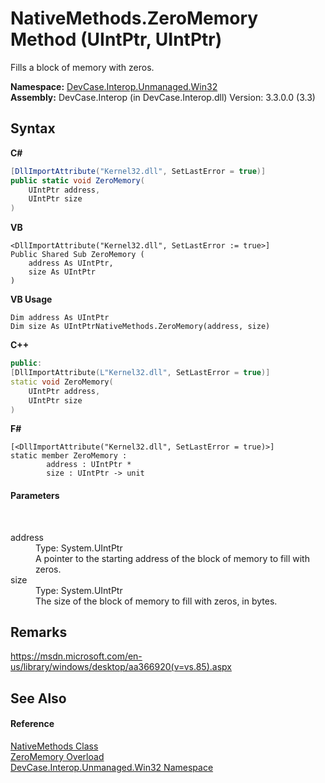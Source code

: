 # NativeMethods.ZeroMemory Method (UIntPtr, UIntPtr)
 

Fills a block of memory with zeros.

**Namespace:**&nbsp;<a href="N_DevCase_Interop_Unmanaged_Win32">DevCase.Interop.Unmanaged.Win32</a><br />**Assembly:**&nbsp;DevCase.Interop (in DevCase.Interop.dll) Version: 3.3.0.0 (3.3)

## Syntax

**C#**<br />
``` C#
[DllImportAttribute("Kernel32.dll", SetLastError = true)]
public static void ZeroMemory(
	UIntPtr address,
	UIntPtr size
)
```

**VB**<br />
``` VB
<DllImportAttribute("Kernel32.dll", SetLastError := true>]
Public Shared Sub ZeroMemory ( 
	address As UIntPtr,
	size As UIntPtr
)
```

**VB Usage**<br />
``` VB Usage
Dim address As UIntPtr
Dim size As UIntPtrNativeMethods.ZeroMemory(address, size)
```

**C++**<br />
``` C++
public:
[DllImportAttribute(L"Kernel32.dll", SetLastError = true)]
static void ZeroMemory(
	UIntPtr address, 
	UIntPtr size
)
```

**F#**<br />
``` F#
[<DllImportAttribute("Kernel32.dll", SetLastError = true)>]
static member ZeroMemory : 
        address : UIntPtr * 
        size : UIntPtr -> unit 

```


#### Parameters
&nbsp;<dl><dt>address</dt><dd>Type: System.UIntPtr<br />A pointer to the starting address of the block of memory to fill with zeros.</dd><dt>size</dt><dd>Type: System.UIntPtr<br />The size of the block of memory to fill with zeros, in bytes.</dd></dl>

## Remarks
<a href="https://msdn.microsoft.com/en-us/library/windows/desktop/aa366920(v=vs.85).aspx" target="_blank">https://msdn.microsoft.com/en-us/library/windows/desktop/aa366920(v=vs.85).aspx</a>

## See Also


#### Reference
<a href="T_DevCase_Interop_Unmanaged_Win32_NativeMethods">NativeMethods Class</a><br /><a href="Overload_DevCase_Interop_Unmanaged_Win32_NativeMethods_ZeroMemory">ZeroMemory Overload</a><br /><a href="N_DevCase_Interop_Unmanaged_Win32">DevCase.Interop.Unmanaged.Win32 Namespace</a><br />